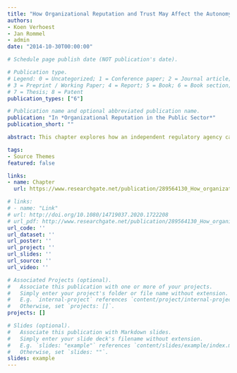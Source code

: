 ```yaml
---
title: "How Organizational Reputation and Trust May Affect the Autonomy of Independent Regulators: The Case of the Flemish Energy Regulator"
authors:
- Koen Verhoest
- Jan Rommel
- admin
date: "2014-10-30T00:00:00"

# Schedule page publish date (NOT publication's date).

# Publication type.
# Legend: 0 = Uncategorized; 1 = Conference paper; 2 = Journal article;
# 3 = Preprint / Working Paper; 4 = Report; 5 = Book; 6 = Book section;
# 7 = Thesis; 8 = Patent
publication_types: ["6"]

# Publication name and optional abbreviated publication name.
publication: "In *Organizational Reputation in the Public Sector*"
publication_short: ""

abstract: This chapter explores how an independent regulatory agency can develop a reputation for being a trustworthy actor and how this reputation and the corresponding trust from the political principal can affect the autonomy of the agency.

tags:
- Source Themes
featured: false

links:
- name: Chapter
  url: https://www.researchgate.net/publication/289564130_How_organizational_reputation_and_trust_may_affect_the_autonomy_of_independent_regulators_The_case_of_the_flemish_energy_regulator

# links:
# - name: "Link"
# url: http://doi.org/10.1080/14719037.2020.1722208
# url_pdf: http://www.researchgate.net/publication/289564130_How_organizational_reputation_and_trust_may_affect_the_autonomy_of_independent_regulators_The_case_of_the_flemish_energy_regulator
url_code: ''
url_dataset: ''
url_poster: ''
url_project: ''
url_slides: ''
url_source: ''
url_video: ''

# Associated Projects (optional).
#   Associate this publication with one or more of your projects.
#   Simply enter your project's folder or file name without extension.
#   E.g. `internal-project` references `content/project/internal-project/index.md`.
#   Otherwise, set `projects: []`.
projects: []

# Slides (optional).
#   Associate this publication with Markdown slides.
#   Simply enter your slide deck's filename without extension.
#   E.g. `slides: "example"` references `content/slides/example/index.md`.
#   Otherwise, set `slides: ""`.
slides: example
---
```


